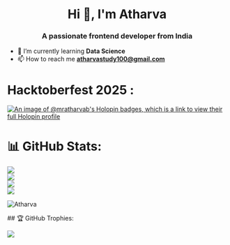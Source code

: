 <h1 align="center">Hi 👋, I'm Atharva</h1>
<h3 align="center">A passionate frontend developer from India</h3>

- 🌱 I’m currently learning **Data Science**
- 📫 How to reach me **atharvastudy100@gmail.com**

# **Hacktoberfest 2025 :**
[![An image of @mratharvab's Holopin badges, which is a link to view their full Holopin profile](https://holopin.me/mratharvab)](https://holopin.io/@mratharvab)

# 📊 GitHub Stats:
![](https://github-readme-stats.vercel.app/api?username=MrAtharvaB&theme=highcontrast&hide_border=false&include_all_commits=false&count_private=false) <br>
![](https://github-readme-stats.vercel.app/api/top-langs/?username=MrAtharvaB&theme=highcontrast&hide_border=false&include_all_commits=false&count_private=false&layout=compact)<br/>
![](https://nirzak-streak-stats.vercel.app/?user=MrAtharvaB&theme=highcontrast&hide_border=false) <br/>
[![](https://visitcount.itsvg.in/api?id=MrAtharvaB&icon=0&color=0)](https://visitcount.itsvg.in)
<p align="left"> <img src="https://komarev.com/ghpvc/?username=MrAtharvaB&label=Profile%20views&color=0e75b6&style=flat" alt="Atharva" /> </p>
## 🏆 GitHub Trophies:

[![](https://visitcount.itsvg.in/api?id=MrAtharvaB&icon=0&color=0)](https://visitcount.itsvg.in)




